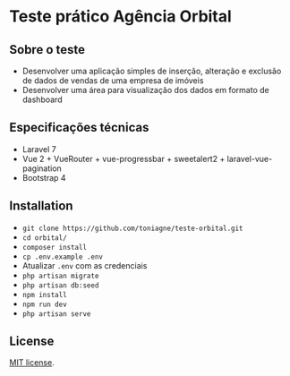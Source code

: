 
# Teste prático Agência Orbital

 
## Sobre o teste
- Desenvolver uma aplicação simples de inserção, alteração e exclusão de dados de vendas de uma empresa de imóveis
- Desenvolver uma área para visualização dos dados em formato de dashboard

## Especificações técnicas

- Laravel 7
- Vue 2 + VueRouter + vue-progressbar + sweetalert2 + laravel-vue-pagination
- Bootstrap 4 

## Installation

- `git clone https://github.com/toniagne/teste-orbital.git`
- `cd orbital/`
- `composer install`
- `cp .env.example .env`
- Atualizar `.env` com as credenciais
- `php artisan migrate`
- `php artisan db:seed`
- `npm install`
- `npm run dev`
- `php artisan serve`
   
   
## License

[MIT license](https://opensource.org/licenses/MIT).
